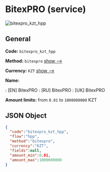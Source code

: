 
# BitexPRO (service) 
![bitexpro_kzt_hpp](https://static.openfintech.io/payment_methods/bitexpro_kzt_hpp/logo.svg?w=400&c=v0.59.26#w200)  

## General 
 
**Code:** `bitexpro_kzt_hpp` 
 
**Method:** `bitexpro` 
 [show -->](/payment-methods/bitexpro/) 
 
**Currency:** `KZT` [show -->](/currencies/KZT/) 
 
**Name:** 
 
:	[EN] BitexPRO 
:	[RU] BitexPRO 
:	[UK] BitexPRO 
 
**Amount limits:** from `0.01` to `1000000000` KZT 

## JSON Object 

```json
{
  "code":"bitexpro_kzt_hpp",
  "flow":"hpp",
  "method":"bitexpro",
  "currency":"KZT",
  "fields":null,
  "amount_min":0.01,
  "amount_max":1000000000
}
```  
